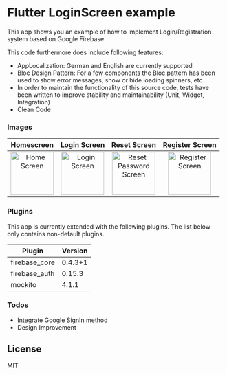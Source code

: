 # Flutter LoginScreen example

This app shows you an example of how to implement Login/Registration system based on Google Firebase.

This code furthermore does include following features:
  - AppLocalization: German and English are currently supported
  - Bloc Design Pattern: For a few components the Bloc pattern has been used to show error messages, show or hide loading spinners, etc.
  - In order to maintain the functionality of this source code, tests have been written to improve stability and maintainability (Unit, Widget, Integration)
  - Clean Code
  
### Images

| Homescreen | Login Screen | Reset  Screen | Register Screen |
| :--------------: |  :------------: | :-----------------------: | :-----------------: |
| <img src="https://i.ibb.co/26xdMf1/Home-Screen.jpg" alt="Home Screen" width="100" /> | <img src="https://i.ibb.co/gR952Rh/Login-Screen.jpg" alt="Login Screen" width="100" /> |<img  src="https://i.ibb.co/sRxzqbS/Reset-Password-Screen.jpg" alt="Reset Password Screen" width="100" />|<img src="https://i.ibb.co/6N3Ygzs/Register-Screen.jpg" alt="Register Screen" width="100" /> |

### Plugins

This app is currently extended with the following plugins. The list below only contains non-default plugins.

| Plugin | Version |
| ------ | ------ |
| firebase_core | 0.4.3+1 |
| firebase_auth | 0.15.3 |
| mockito | 4.1.1 |

### Todos

 - Integrate Google SignIn method
 - Design Improvement

License
----

MIT
